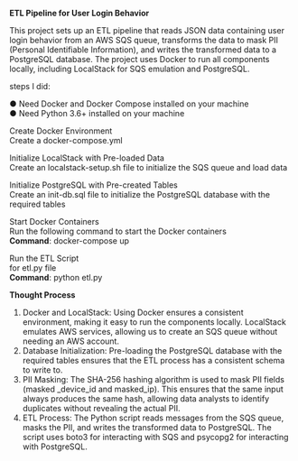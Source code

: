 **ETL Pipeline for User Login Behavior**

This project sets up an ETL pipeline that reads JSON data containing user login behavior from an AWS SQS queue, transforms the data to mask PII (Personal Identifiable Information), and writes the transformed 
data to a PostgreSQL database. The project uses Docker to run all components locally, including LocalStack for SQS emulation and PostgreSQL.

steps I did: 

●	Need Docker and Docker Compose installed on your machine<br/> 
● Need Python 3.6+ installed on your machine

Create Docker Environment<br/> 
Create a docker-compose.yml<br/> 

Initialize LocalStack with Pre-loaded Data<br/> 
Create an localstack-setup.sh file to initialize the SQS queue and load data 

Initialize PostgreSQL with Pre-created Tables<br/> 
Create an init-db.sql file to initialize the PostgreSQL database with the required tables

Start Docker Containers<br/> 
Run the following command to start the Docker containers<br/> 
**Command**: docker-compose up

Run the ETL Script<br/> 
for etl.py file<br/> 
**Command**: python etl.py

**Thought Process**<br/> 
1.	Docker and LocalStack: Using Docker ensures a consistent environment, making it easy to run the components locally. LocalStack emulates AWS services, allowing us to create an SQS queue without needing an AWS account.
2.	Database Initialization: Pre-loading the PostgreSQL database with the required tables ensures that the ETL process has a consistent schema to write to.
3.	PII Masking: The SHA-256 hashing algorithm is used to mask PII fields (masked _device_id and masked_ip). This ensures that the same input always produces the same hash, allowing data analysts to identify duplicates without revealing the actual PII.
4.	ETL Process: The Python script reads messages from the SQS queue, masks the PII, and writes the transformed data to PostgreSQL. The script uses boto3 for interacting with SQS and psycopg2 for interacting with PostgreSQL.

